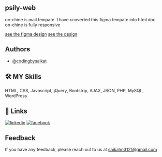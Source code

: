 ## psily-web
on-chine is mail tempate. I have converted this figma tempate into html doc. on-chine is fully responsive

[see the figma design](https://www.figma.com/file/VCn6AIfR9zVICPq0tPqj7k/Crypto-Block-Chain-Portfolio-Template-(Community)?node-id=245%3A2)
[see the design](https://magical-flan-833f24.netlify.app/)
## Authors
- [@codingbysaikat](https://www.github.com/codingbysaikat)
## 🛠 MY Skills
 HTML, CSS, Javascript, jQuery, Bootstrip, AJAX, JSON, PHP, MySQL, WordPress
## 🔗 Links
[![linkedin](https://img.shields.io/badge/linkedin-0A66C2?style=for-the-badge&logo=linkedin&logoColor=white)](https://www.linkedin.com//in/saikat-mondal-379225195/)
[![facebook](https://img.shields.io/badge/facebook-1DA1F2?style=for-the-badge&logo=facebook&logoColor=white)](https://www.facebook.com/bdsm121)
## Feedback
If you have any feedback, please reach out to us at saikatm3121@gmail.com
